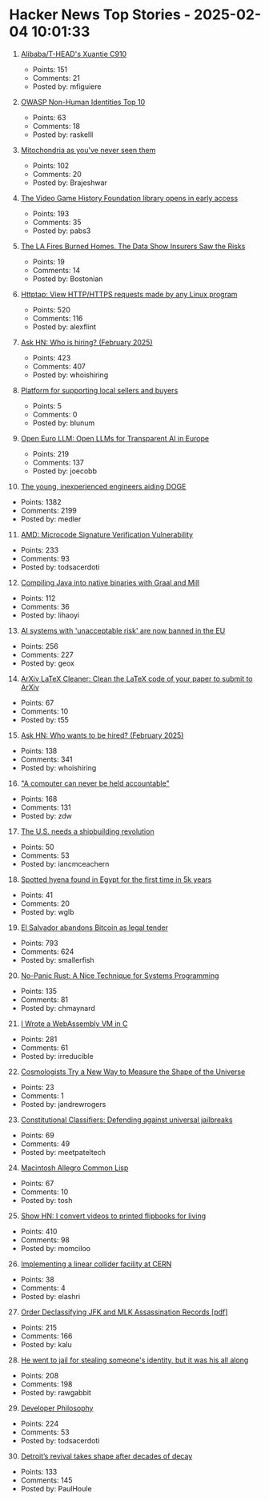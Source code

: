 # Hacker News Top Stories - 2025-02-04 10:01:33

1. [Alibaba/T-HEAD's Xuantie C910](https://chipsandcheese.com/p/alibabat-heads-xuantie-c910)
   - Points: 151
   - Comments: 21
   - Posted by: mfiguiere

2. [OWASP Non-Human Identities Top 10](https://owasp.org/www-project-non-human-identities-top-10/2025/)
   - Points: 63
   - Comments: 18
   - Posted by: raskelll

3. [Mitochondria as you've never seen them](https://www.nature.com/immersive/d41586-025-00269-y/)
   - Points: 102
   - Comments: 20
   - Posted by: Brajeshwar

4. [The Video Game History Foundation library opens in early access](https://gamehistory.org/vghf-library-launch/)
   - Points: 193
   - Comments: 35
   - Posted by: pabs3

5. [The LA Fires Burned Homes. The Data Show Insurers Saw the Risks](https://www.barrons.com/articles/la-fires-home-insurance-risks-847653a9)
   - Points: 19
   - Comments: 14
   - Posted by: Bostonian

6. [Httptap: View HTTP/HTTPS requests made by any Linux program](https://github.com/monasticacademy/httptap)
   - Points: 520
   - Comments: 116
   - Posted by: alexflint

7. [Ask HN: Who is hiring? (February 2025)](undefined)
   - Points: 423
   - Comments: 407
   - Posted by: whoishiring

8. [Platform for supporting local sellers and buyers](https://blunum.com/)
   - Points: 5
   - Comments: 0
   - Posted by: blunum

9. [Open Euro LLM: Open LLMs for Transparent AI in Europe](https://openeurollm.eu/launch-press-release)
   - Points: 219
   - Comments: 137
   - Posted by: joecobb

10. [The young, inexperienced engineers aiding DOGE](https://www.wired.com/story/elon-musk-government-young-engineers/)
   - Points: 1382
   - Comments: 2199
   - Posted by: medler

11. [AMD: Microcode Signature Verification Vulnerability](https://github.com/google/security-research/security/advisories/GHSA-4xq7-4mgh-gp6w)
   - Points: 233
   - Comments: 93
   - Posted by: todsacerdoti

12. [Compiling Java into native binaries with Graal and Mill](https://mill-build.org/blog/7-graal-native-executables.html)
   - Points: 112
   - Comments: 36
   - Posted by: lihaoyi

13. [AI systems with 'unacceptable risk' are now banned in the EU](https://techcrunch.com/2025/02/02/ai-systems-with-unacceptable-risk-are-now-banned-in-the-eu/)
   - Points: 256
   - Comments: 227
   - Posted by: geox

14. [ArXiv LaTeX Cleaner: Clean the LaTeX code of your paper to submit to ArXiv](https://github.com/google-research/arxiv-latex-cleaner)
   - Points: 67
   - Comments: 10
   - Posted by: t55

15. [Ask HN: Who wants to be hired? (February 2025)](undefined)
   - Points: 138
   - Comments: 341
   - Posted by: whoishiring

16. ["A computer can never be held accountable"](https://simonwillison.net/2025/Feb/3/a-computer-can-never-be-held-accountable/)
   - Points: 168
   - Comments: 131
   - Posted by: zdw

17. [The U.S. needs a shipbuilding revolution](https://www.usni.org/magazines/proceedings/2025/february/nation-needs-shipbuilding-revolution)
   - Points: 50
   - Comments: 53
   - Posted by: iancmceachern

18. [Spotted hyena found in Egypt for the first time in 5k years](https://phys.org/news/2025-01-hyena-egypt-years.html)
   - Points: 41
   - Comments: 20
   - Posted by: wglb

19. [El Salvador abandons Bitcoin as legal tender](https://ticotimes.net/2025/02/02/el-salvador-abandons-bitcoin-as-legal-tender-after-failed-experiment)
   - Points: 793
   - Comments: 624
   - Posted by: smallerfish

20. [No-Panic Rust: A Nice Technique for Systems Programming](https://blog.reverberate.org/2025/02/03/no-panic-rust.html)
   - Points: 135
   - Comments: 81
   - Posted by: chmaynard

21. [I Wrote a WebAssembly VM in C](https://irreducible.io/blog/my-wasm-interpreter/)
   - Points: 281
   - Comments: 61
   - Posted by: irreducible

22. [Cosmologists Try a New Way to Measure the Shape of the Universe](https://www.quantamagazine.org/cosmologists-try-a-new-way-to-measure-the-shape-of-the-universe-20250127/)
   - Points: 23
   - Comments: 1
   - Posted by: jandrewrogers

23. [Constitutional Classifiers: Defending against universal jailbreaks](https://www.anthropic.com/research/constitutional-classifiers)
   - Points: 69
   - Comments: 49
   - Posted by: meetpateltech

24. [Macintosh Allegro Common Lisp](https://www.macintoshrepository.org/1799-macintosh-allegro-common-lisp)
   - Points: 67
   - Comments: 10
   - Posted by: tosh

25. [Show HN: I convert videos to printed flipbooks for living](https://www.videotoflip.com/)
   - Points: 410
   - Comments: 98
   - Posted by: momciloo

26. [Implementing a linear collider facility at CERN](https://newsline.linearcollider.org/2025/01/30/implementing-a-linear-collider-facility-at-cern/)
   - Points: 38
   - Comments: 4
   - Posted by: elashri

27. [Order Declassifying JFK and MLK Assassination Records [pdf]](https://www.govinfo.gov/content/pkg/FR-2025-01-31/pdf/2025-02116.pdf)
   - Points: 215
   - Comments: 166
   - Posted by: kalu

28. [He went to jail for stealing someone's identity, but it was his all along](https://www.nytimes.com/2025/02/03/us/iowa-identity-theft-sentencing.html)
   - Points: 208
   - Comments: 198
   - Posted by: rawgabbit

29. [Developer Philosophy](https://qntm.org/devphilo)
   - Points: 224
   - Comments: 53
   - Posted by: todsacerdoti

30. [Detroit’s revival takes shape after decades of decay](https://www.theguardian.com/us-news/2025/jan/04/detroit-revitalization)
   - Points: 133
   - Comments: 145
   - Posted by: PaulHoule

